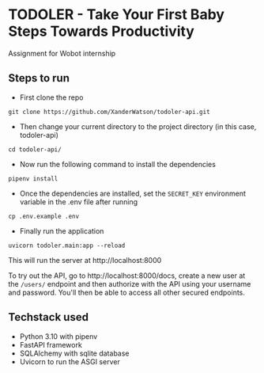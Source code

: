 # TODOLER - Take Your First Baby Steps Towards Productivity

Assignment for Wobot internship

## Steps to run

- First clone the repo
```
git clone https://github.com/XanderWatson/todoler-api.git
```

- Then change your current directory to the project directory (in this case, todoler-api)
```
cd todoler-api/
```

- Now run the following command to install the dependencies
```
pipenv install
```

- Once the dependencies are installed, set the `SECRET_KEY` environment variable in the .env file after running
```
cp .env.example .env
```

- Finally run the application
```
uvicorn todoler.main:app --reload
```

This will run the server at http://localhost:8000

To try out the API, go to http://localhost:8000/docs, create a new user at the `/users/` endpoint and then authorize with the API using your username and password. You'll then be able to access all other secured endpoints.

## Techstack used
- Python 3.10 with pipenv
- FastAPI framework
- SQLAlchemy with sqlite database
- Uvicorn to run the ASGI server
